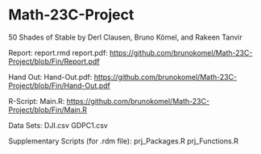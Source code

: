 # Math-23C-Project
50 Shades of Stable by Derl Clausen, Bruno Kömel, and Rakeen Tanvir

Report: 
report.rmd 
report.pdf: https://github.com/brunokomel/Math-23C-Project/blob/Fin/Report.pdf

Hand Out: 
Hand-Out.pdf: https://github.com/brunokomel/Math-23C-Project/blob/Fin/Hand-Out.pdf

R-Script: 
Main.R: https://github.com/brunokomel/Math-23C-Project/blob/Fin/Main.R

Data Sets:
DJI.csv 
GDPC1.csv

Supplementary Scripts (for .rdm file):
prj_Packages.R 
prj_Functions.R 
